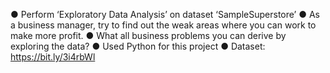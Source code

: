 ● Perform ‘Exploratory Data Analysis’ on dataset ‘SampleSuperstore’
● As a business manager, try to find out the weak areas where you can
work to make more profit.
● What all business problems you can derive by exploring the data?
● Used Python for this project
● Dataset: https://bit.ly/3i4rbWl
